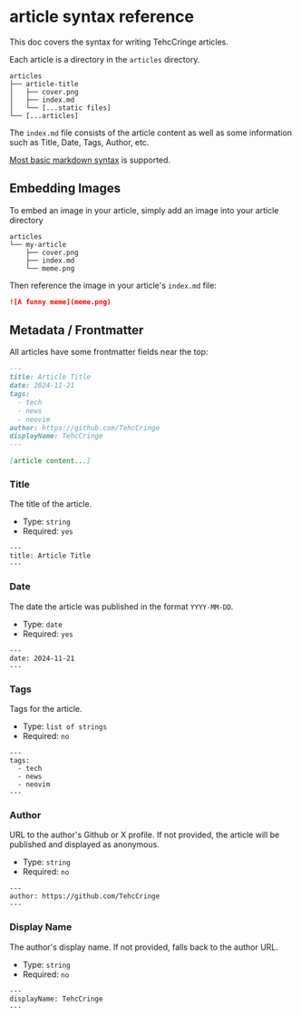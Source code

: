 # article syntax reference

This doc covers the syntax for writing TehcCringe articles.

Each article is a directory in the `articles` directory.

```
articles
├── article-title
│   ├── cover.png
│   ├── index.md
│   └── [...static files]
└── [...articles]
```

The `index.md` file consists of the article content as well as some information such as Title, Date, Tags, Author, etc.

[Most basic markdown syntax](app/components/markdown/index.tsx) is supported.

## Embedding Images

To embed an image in your article, simply add an image into your article directory

```
articles
└── my-article
    ├── cover.png
    ├── index.md
    └── meme.png
```

Then reference the image in your article's `index.md` file:

```md
![A funny meme](meme.png)
```

## Metadata / Frontmatter

All articles have some frontmatter fields near the top:

```md
---
title: Article Title
date: 2024-11-21
tags: 
  - tech
  - news
  - neovim
author: https://github.com/TehcCringe
displayName: TehcCringe
---

[article content...]
```

### Title

The title of the article.

- Type: `string`
- Required: `yes`

```
---
title: Article Title
---
```

### Date

The date the article was published in the format `YYYY-MM-DD`.

- Type: `date`
- Required: `yes`

```
---
date: 2024-11-21
---
```

### Tags

Tags for the article.

- Type: `list of strings`
- Required: `no`

```
---
tags: 
  - tech
  - news
  - neovim
---
```

### Author

URL to the author's Github or X profile. If not provided, the article will be published and displayed as anonymous.

- Type: `string`
- Required: `no`

```
---
author: https://github.com/TehcCringe
---
```

### Display Name

The author's display name. If not provided, falls back to the author URL.

- Type: `string`
- Required: `no`

```
---
displayName: TehcCringe
---
```
